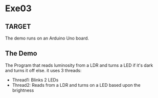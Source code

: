 # Exe03

## TARGET

The demo runs on an Arduino Uno board.

## The Demo

The Program that reads luminosity from a LDR and turns a LED if it's dark and turns it off else.
it uses 3 threads:
- Thread1: Blinks 2 LEDs
- Thread2: Reads from a LDR and turns on a LED based upon the brightness
